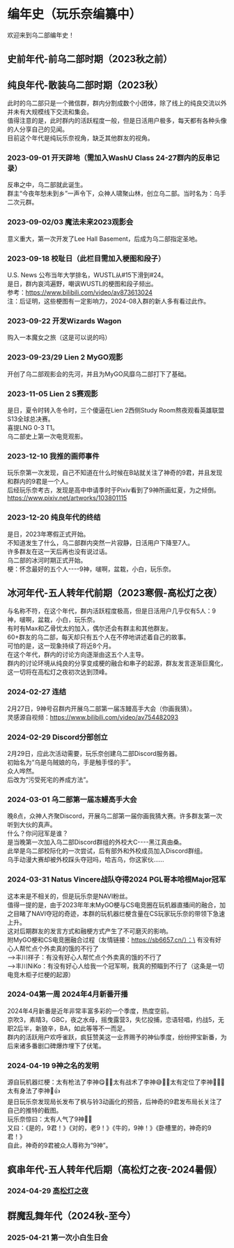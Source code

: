 # 编年史（玩乐奈编纂中）

欢迎来到乌二部编年史！

## 史前年代-前乌二部时期（2023秋之前）

## 纯良年代-散装乌二部时期（2023秋）

此时的乌二部只是一个微信群，群内分割成数个小团体，除了线上的纯良交流以外并未有大规模线下交流和集会。\
值得注意的是，此时群内的活跃程度一般，但是日活用户极多，每天都有各种头像的人分享自己的见闻。\
目前这个年代是纯玩乐奈视角，缺乏其他群友的视角。

### **2023-09-01** 开天辟地（需加入WashU Class 24-27群内的反串记录）

反串之中，乌二部就此诞生。\
群主“今夜年愁未到乡”一声令下，众神人啸聚山林，创立乌二部。当时名为：乌手二次元群。

### **2023-09-02/03** 魔法未来2023观影会

意义重大，第一次开发了Lee Hall Basement，后成为乌二部指定圣地。

### **2023-09-18** 校耻日（此栏目需加入梗图和段子）

U.S. News 公布当年大学排名，WUSTL从#15下滑到#24。\
是日，群内哀鸿遍野，嘲讽WUSTL的梗图和段子频出。\
参考：https://www.bilibili.com/video/av873613024 \
注：后证明，这些梗图有一定影响力，2024-08入群的新人多有看过此作。

### **2023-09-22** 开发Wizards Wagon

购入一本魔女之旅（这是可以说的吗）

### **2023-09-23/29** Lien 2 MyGO观影

开创了乌二部观影会的先河，并且为MyGO风靡乌二部打下了基础。

### **2023-11-05** Lien 2 S赛观影

是日，夏令时转入冬令时，三个傻逼在Lien 2西侧Study Room熬夜观看英雄联盟S13全球总决赛。\
喜提LNG 0-3 T1。\
乌二部史上第一次电竞观影。

### **2023-12-10** 我推的画师事件

玩乐奈第一次发现，自己不知道在什么时候在B站就关注了神奇的9君，并且发现和群内的9君是一个人。\
后经玩乐奈考古，发现是高中申请季时于Pixiv看到了9神所画虹夏，为之倾倒。\
https://www.pixiv.net/artworks/103801115

### **2023-12-20** 纯良年代的终结

是日，2023年寒假正式开始。\
不知道发生了什么，乌二部群内突然一片寂静，日活用户下降至7人。\
许多群友在这一天后再也没有说过话。\
乌二部的冰河时期正式开始。\
梗：怀念最好的五个人----9神，啵啊，盆栽，小白，玩乐奈。

## 冰河年代-五人转年代前期（2023寒假-高松灯之夜）

与名称不符，在这个年代，群内活跃程度极高，但是日活用户几乎仅有5人：9神，啵啊，盆栽，小白，玩乐奈。\
有时有Max和乙骨忧太的加入，偶尔还会有群主和其他群友。\
60+群友的乌二部，每天却只有五个人在不停地讲述着自己的故事。\
可怕的是，这一现象持续了将近8个月。\
在这个年代，群内的讨论方向逐渐由这五个人主导。\
群内的讨论环境从纯良的分享变成梗的融合和串子的起源，群友发言逐渐巨魔化，这一切将在高松灯之夜初次达到顶峰。

### **2024-02-27** 连结

2月27日，9神号召群内开展乌二部第一届冻鳗高手大会（你画我猜）。\
灵感源自视频：https://www.bilibili.com/video/av754482093

### **2024-02-29** Discord分部创立

2月29日，应此次活动需要，玩乐奈创建乌二部Discord服务器。\
初始名为“乌是乌贼娘的乌，手是触手怪的手”。\
众人哗然。\
后改为“污受死宅的养成方法”。

### **2024-03-01** 乌二部第一届冻鳗高手大会

晚8点，众神人齐聚Discord，开展乌二部第一届你画我猜大赛。许多群友第一次听到大伙的真声。\
什么？你问冠军是谁？\
是当晚第一次加入乌二部Discord群组的外校大C----黑江真由桑。\
此举是乌二部校际化的一次尝试，后有部外和外校成员加入Discord群组。\
乌手动漫大赛却被外校踩头夺冠吗，哈吉乌，你这家伙……

### **2024-03-31** Natus Vincere战队夺得2024 PGL哥本哈根Major冠军

这本来是不相关的，但是玩乐奈是NAVI粉丝。\
值得一提的是，由于2023年年末MyGO梗与CS电竞圈在玩机器直播间的融合，加之目睹了NAVI夺冠的奇迹，本群的玩机器烂梗含量在CS玩家玩乐奈的带领下急速上升。\
这对后期群友的发言方式和融梗方式产生了不可磨灭的影响。\
附MyGO梗和CS电竞圈融合过程（友情链接：https://sb6657.cn/）：\
有没有好心人帮忙点个外卖真的饿的不行了\
-->丰川祥子：有没有好心人帮忙点个外卖真的饿的不行了\
-->丰川NiKo：有没有好心人给我⼀个冠军啊，我真的预瞄到不行了（这条是一切电竞木柜子烂梗的起源）

### **2024-04第一周** 2024年4月新番开播

2024年4月新番是近年非常丰富多彩的一个季度，热度空前。\
京吹3，素晴3，GBC，夜之水母，摇曳露营3，失忆投捕，恋语轻唱，约战5，无职2后半，新狼辛，BA，如此等等不一而足。\
群内的活跃用户欢呼雀跃，疯狂赞美这一业界赐予的神仙季度，纷纷押宝新番，为后来诸多番剧口碑爆炸埋下了伏笔。

### **2024-04-19** 9神之名的发明

源自玩机器烂梗：太有枪法了李神😋👍🏻太有战术了李神😅👍🏻太有定位了李神🥳👍🏻太有身法了李神🤣👍\
是日玩乐奈发现局长发布了枫与铃3动画化的预告，后神奇的9君发布局长关注了自己的推特的截图。\
玩乐奈惊曰：太有人气了9神👍🏻\
又曰：《是的，9君！》《对的，老9！》《牛的，9神！》《卧槽里的，神奇的9君！》\
自此，神奇的9君被众人尊称为“9神”。

## 疯串年代-五人转年代后期（高松灯之夜-2024暑假）

### **2024-04-29** [高松灯之夜](../02-术语词典/高松灯之夜.md)

## 群魔乱舞年代（2024秋-至今）

### **2025-04-21** 第一次小白生日会
